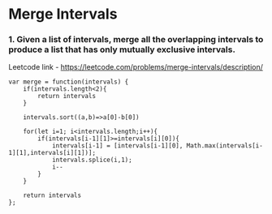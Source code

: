 # Merge Intervals

### 1. Given a list of intervals, merge all the overlapping intervals to produce a list that has only mutually exclusive intervals.
Leetcode link - https://leetcode.com/problems/merge-intervals/description/

```
var merge = function(intervals) {
    if(intervals.length<2){
        return intervals
    }

    intervals.sort((a,b)=>a[0]-b[0])

    for(let i=1; i<intervals.length;i++){
        if(intervals[i-1][1]>=intervals[i][0]){
            intervals[i-1] = [intervals[i-1][0], Math.max(intervals[i-1][1],intervals[i][1])];
            intervals.splice(i,1);
            i--
        }
    }

    return intervals
};
```

